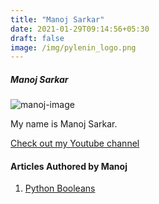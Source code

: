 ```yaml
---
title: "Manoj Sarkar"
date: 2021-01-29T09:14:56+05:30
draft: false
image: /img/pylenin_logo.png
---
```


##### Manoj Sarkar

![manoj-image](/img/authors/Manoj-Sarkar/manoj.png)

My name is Manoj Sarkar. 

[Check out my Youtube channel](https://www.youtube.com/channel/UCRjhL3Vc6AgR27HO5JRitzg)

#### Articles Authored by Manoj

1. [Python Booleans](https://www.pylenin.com/blogs/booleans-in-python)
